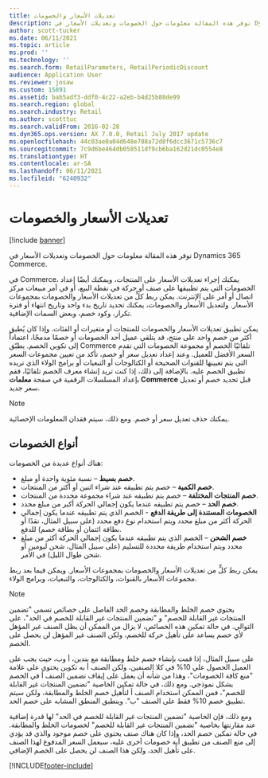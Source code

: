 ```yaml
---
title: تعديلات الأسعار والخصومات
description: توفر هذه المقالة معلومات حول الخصومات وتعديلات الأسعار في Dynamics 365 Commerce.
author: scott-tucker
ms.date: 06/11/2021
ms.topic: article
ms.prod: ''
ms.technology: ''
ms.search.form: RetailParameters, RetailPeriodicDiscount
audience: Application User
ms.reviewer: josaw
ms.custom: 15891
ms.assetid: bab5adf3-ddf0-4c22-a2eb-b4d25b88de99
ms.search.region: global
ms.search.industry: Retail
ms.author: scotttuc
ms.search.validFrom: 2016-02-28
ms.dyn365.ops.version: AX 7.0.0, Retail July 2017 update
ms.openlocfilehash: 44c03ae0a04d648e788a72d8f6dcc3671c5736c7
ms.sourcegitcommit: 7c9d6be464db058511df9cb6ba162d21dc0554e8
ms.translationtype: HT
ms.contentlocale: ar-SA
ms.lasthandoff: 06/11/2021
ms.locfileid: "6240932"
---
```

# <a name="price-adjustments-and-discounts"></a>تعديلات الأسعار والخصومات

[!include [banner](includes/banner.md)]

توفر هذه المقالة معلومات حول الخصومات وتعديلات الأسعار في Dynamics 365 Commerce.

في Commerce، يمكنك إجراء تعديلات الأسعار على المنتجات، ويمكنك أيضًا إعداد الخصومات التي يتم تطبيقها على صنف أو حركة في نقطة البيع، أو في أمر مبيعات مركز اتصال أو أمر على الإنترنت. يمكن ربط كلٍّ من تعديلات الأسعار والخصومات بمجموعات الأسعار. ولتعديل الأسعار والخصومات، يمكنك تحديد تاريخ بدء واحد وتاريخ انتهاء أو فترة تكرار، وكود خصم، وبعض السمات الإضافية. 

يمكن تطبيق تعديلات الأسعار والخصومات للمنتجات أو متغيرات أو الفئات. وإذا كان يُطبق أكثر من خصم واحد على منتج، قد يتلقي عميل أحد الخصومات أو خصمًا مدمجًا، اعتماداً إلى تكوين الخصم. يطبّق Commerce تلقائيًا الخصم أو مجموعة الخصومات التي تقدم السعر الأفضل للعميل. وعند إعداد تعديل سعر أو خصم، تأكد من تعيين مجموعات السعر التي يتم تعيينها للقنوات الصحيحة أو الكتالوجات أو التبعيات أو برامج الولاء الذي تريده تطبيق الخصم عليه. بالإضافة إلى ذلك، إذا كنت تريد إنشاء معرف الخصم تلقائيًا، فقم بإعداد المسلسلات الرقمية في صفحة **معلمات Commerce** قبل تحديد خصم أو تعديل سعر جديد.

> [!NOTE]
> يمكنك حذف تعديل سعر أو خصم. ومع ذلك، سيتم فقدان المعلومات الإحصائية.

## <a name="types-of-discounts"></a>أنواع الخصومات

هناك أنواع عديدة من الخصومات:

- **خصم بسيط** – نسبة مئوية واحدة أو مبلغ.
- **خصم الكمية** – خصم يتم تطبيقه عند شراء اثنين أو أكثر من المنتجات.
- **خصم المنتجات المختلفة‬** – خصم يتم تطبيقه عند شراء مجموعة محددة من المنتجات.
- **خصم الحد** – خصم يتم تطبيقه عندما يكون إجمالي الحركة أكبر من مبلغ محدد.
- **‏‫الخصومات المستندة إلى طريقة الدفع‬‬** - الخصم الذي يتم تطبيقه عندما يكون إجمالي الحركة أكثر من مبلغ محدد ويتم استخدام نوع دفع محدد (على سبيل المثال، نقدًا أو بطاقة ائتمان أو بطاقة خصم) للدفع.
- **خصم الشحن** – الخصم الذي يتم تطبيقه عندما يكون إجمالي الحركة أكثر من مبلغ محدد ويتم استخدام طريقة محددة للتسليم (على سبيل المثال، شحن ليومين أو شحن طوال الليل) في الأمر.

يمكن ربط كلٍّ من تعديلات الأسعار والخصومات بمجموعات الأسعار. ويمكن فيما بعد ربط مجموعات الأسعار بالقنوات، والكتالوجات، والتبعيات، وبرامج الولاء.

> [!NOTE]
> يحتوي خصم الخلط والمطابقة وخصم الحد الفاصل على خصائص تسمي "تضمين المنتجات غير القابلة للخصم" و "تضمين المنتجات غير القابلة للخصم في الحد"، على التوالي. في حالة تمكين هذه الخصائص، لا يزال من الممكن أن يظل الصنف غير المؤهل لأي خصم يساعد على تأهيل حركة للخصم، ولكن الصنف غير المؤهل لن يحصل على الخصم. 
> 
> على سبيل المثال، إذا قمت بإنشاء خصم خلط ومطابقة مع بندين، أ وب، حيث يجب على العميل الحصول علي 10% في كلا الصنفين، ولكن الصنف أ به تكوين يحتوي على علامة "منع كافة الخصومات"، وهذا من شأنه أن يعمل على إيقاف تضمين الصنف أ في الخصم بشكل نموذجي. ومع ذلك، في حالة تمكين الخاصية "تضمين المنتجات غير القابلة للخصم"، فمن الممكن استخدام الصنف أ لتأهيل خصم الخلط والمطابقة، ولكن سيتم تطبيق خصم 10% فقط على الصنف "ب". وينطبق المنطق المشابه على خصم الحد. 
>
> ومع ذلك، فإن الخاصية "تضمين المنتجات غير القابلة للخصم في الحد" لها قدرة إضافية عند مقارنتها بخاصية "تضمين المنتجات غير القابلة للخصم" لخصومات الخلط والمطابقة. في حالة تمكين خصم الحد، وإذا كان هناك صنف يحتوي على خصم موجود والذي قد يؤدي إلى منع الصنف من تطبيق أية خصومات أخرى عليه، سيعمل السعر المدفوع لهذا الصنف على تأهيل الحد، ولكن هذا الصنف لن يحصل على الخصم الإضافي.


[!INCLUDE[footer-include](../includes/footer-banner.md)]

